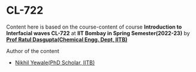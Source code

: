# CL-722

Content here is based on the course-content of course **Introduction to Interfacial waves CL-722** at **IIT Bombay in Spring Semester(2022-23)** by [**Prof Ratul Dasgupta(Chemical Engg. Dept, IITB)**](https://www.che.iitb.ac.in/faculty/ratul-dasgupta)

Author of the content
- [Nikhil Yewale(PhD Scholar, IITB)](https://www.linkedin.com/in/nikhilyewale/)

